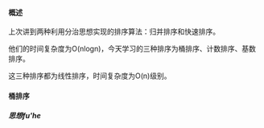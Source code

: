 #### 概述

上次讲到两种利用分治思想实现的排序算法：归并排序和快速排序。

他们的时间复杂度为O(nlogn)，今天学习的三种排序为桶排序、计数排序、基数排序。

这三种排序都为线性排序，时间复杂度为O(n)级别。

#### 桶排序

##### 思想fu'he
